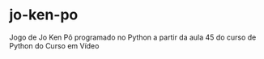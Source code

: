 # jo-ken-po
Jogo de Jo Ken Pô programado no Python a partir da aula 45 do curso de Python do Curso em Vídeo

